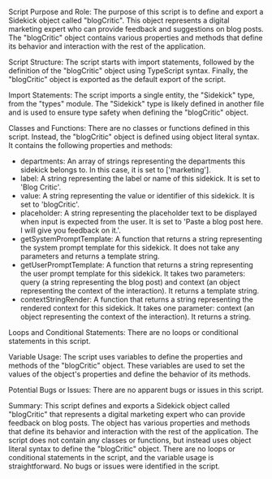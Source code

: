 Script Purpose and Role:
The purpose of this script is to define and export a Sidekick object called "blogCritic". This object represents a digital marketing expert who can provide feedback and suggestions on blog posts. The "blogCritic" object contains various properties and methods that define its behavior and interaction with the rest of the application.

Script Structure:
The script starts with import statements, followed by the definition of the "blogCritic" object using TypeScript syntax. Finally, the "blogCritic" object is exported as the default export of the script.

Import Statements:
The script imports a single entity, the "Sidekick" type, from the "types" module. The "Sidekick" type is likely defined in another file and is used to ensure type safety when defining the "blogCritic" object.

Classes and Functions:
There are no classes or functions defined in this script. Instead, the "blogCritic" object is defined using object literal syntax. It contains the following properties and methods:

- departments: An array of strings representing the departments this sidekick belongs to. In this case, it is set to ['marketing'].
- label: A string representing the label or name of this sidekick. It is set to 'Blog Critic'.
- value: A string representing the value or identifier of this sidekick. It is set to 'blogCritic'.
- placeholder: A string representing the placeholder text to be displayed when input is expected from the user. It is set to 'Paste a blog post here. I will give you feedback on it.'.
- getSystemPromptTemplate: A function that returns a string representing the system prompt template for this sidekick. It does not take any parameters and returns a template string.
- getUserPromptTemplate: A function that returns a string representing the user prompt template for this sidekick. It takes two parameters: query (a string representing the blog post) and context (an object representing the context of the interaction). It returns a template string.
- contextStringRender: A function that returns a string representing the rendered context for this sidekick. It takes one parameter: context (an object representing the context of the interaction). It returns a string.

Loops and Conditional Statements:
There are no loops or conditional statements in this script.

Variable Usage:
The script uses variables to define the properties and methods of the "blogCritic" object. These variables are used to set the values of the object's properties and define the behavior of its methods.

Potential Bugs or Issues:
There are no apparent bugs or issues in this script.

Summary:
This script defines and exports a Sidekick object called "blogCritic" that represents a digital marketing expert who can provide feedback on blog posts. The object has various properties and methods that define its behavior and interaction with the rest of the application. The script does not contain any classes or functions, but instead uses object literal syntax to define the "blogCritic" object. There are no loops or conditional statements in the script, and the variable usage is straightforward. No bugs or issues were identified in the script.